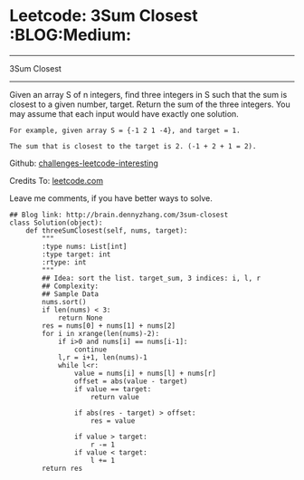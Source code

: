 # Leetcode: 3Sum Closest     :BLOG:Medium:


---

3Sum Closest  

---

Given an array S of n integers, find three integers in S such that the sum is closest to a given number, target. Return the sum of the three integers. You may assume that each input would have exactly one solution.  

    For example, given array S = {-1 2 1 -4}, and target = 1.
    
    The sum that is closest to the target is 2. (-1 + 2 + 1 = 2).

Github: [challenges-leetcode-interesting](https://github.com/DennyZhang/challenges-leetcode-interesting/tree/master/3sum-closest)  

Credits To: [leetcode.com](https://leetcode.com/problems/3sum-closest/description/)  

Leave me comments, if you have better ways to solve.  

    ## Blog link: http://brain.dennyzhang.com/3sum-closest
    class Solution(object):
        def threeSumClosest(self, nums, target):
            """
            :type nums: List[int]
            :type target: int
            :rtype: int
            """
            ## Idea: sort the list. target_sum, 3 indices: i, l, r
            ## Complexity:
            ## Sample Data
            nums.sort()
            if len(nums) < 3:
                return None
            res = nums[0] + nums[1] + nums[2]
            for i in xrange(len(nums)-2):
                if i>0 and nums[i] == nums[i-1]:
                    continue
                l,r = i+1, len(nums)-1
                while l<r:
                    value = nums[i] + nums[l] + nums[r]
                    offset = abs(value - target)
                    if value == target:
                        return value
    
                    if abs(res - target) > offset:
                        res = value
    
                    if value > target:
                        r -= 1
                    if value < target:
                        l += 1
            return res